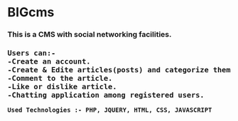 # BIGcms
<h3 style="font-color:red">This is a CMS with social networking facilities.<h3>
<pre>
Users can:-
-Create an account.
-Create & Edite articles(posts) and categorize them.
-Comment to the article.
-Like or dislike article.
-Chatting application among registered users.
</pre>
<code>Used Technologies :- PHP, JQUERY, HTML, CSS, JAVASCRIPT</code>
